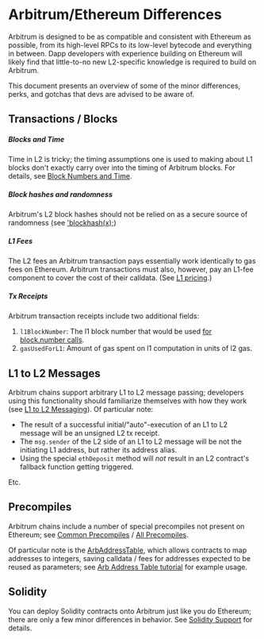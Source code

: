 # Arbitrum/Ethereum Differences

Arbitrum is designed to be as compatible and consistent with Ethereum as possible, from its high-level RPCs to its low-level bytecode and everything in between. Dapp developers with experience building on Ethereum will likely find that little-to-no new L2-specific knowledge is required to build on Arbitrum.

This document presents an overview of some of the minor differences, perks, and gotchas that devs are advised to be aware of.

## Transactions / Blocks

##### Blocks and Time

Time in L2 is tricky; the timing assumptions one is used to making about L1 blocks don't exactly carry over into the timing of Arbitrum blocks. For details, see [Block Numbers and Time](./time.md).

##### Block hashes and randomness

Arbitrum's L2 block hashes should not be relied on as a secure source of randomness (see ['blockhash(x);](./solidity-support.md))

##### L1 Fees

The L2 fees an Arbitrum transaction pays essentially work identically to gas fees on Ethereum. Arbitrum transactions must also, however, pay an L1-fee component to cover the cost of their calldata. (See [L1 pricing](./arbos/l1-pricing.md).)

##### Tx Receipts

Arbitrum transaction receipts include two additional fields:

1. `l1BlockNumber`: The l1 block number that would be used [for block.number calls](time).
1. `gasUsedForL1`: Amount of gas spent on l1 computation in units of l2 gas.

## L1 to L2 Messages

Arbitrum chains support arbitrary L1 to L2 message passing; developers using this functionality should familiarize themselves with how they work (see [L1 to L2 Messaging](./arbos/l1-to-l2-messaging.md)). Of particular note:

- The result of a successful initial/"auto"-execution of an L1 to L2 message will be an unsigned L2 tx receipt.
- The `msg.sender` of the L2 side of an L1 to L2 message will be not the initiating L1 address, but rather its address alias.
- Using the special `ethDeposit` method will _not_ result in an L2 contract's fallback function getting triggered.

Etc.

## Precompiles

Arbitrum chains include a number of special precompiles not present on Ethereum; see [Common Precompiles](./arbos/common-precompiles.md) / [All Precompiles](./arbos/precompiles.md).

Of particular note is the [ArbAddressTable](./arbos/precompiles.md#ArbAddressTable), which allows contracts to map addresses to integers, saving calldata / fees for addresses expected to be reused as parameters; see [Arb Address Table tutorial](https://github.com/OffchainLabs/arbitrum-tutorials/tree/master/packages/address-table) for example usage.

## Solidity

You can deploy Solidity contracts onto Arbitrum just like you do Ethereum; there are only a few minor differences in behavior. See [Solidity Support](./solidity-support.md) for details.
